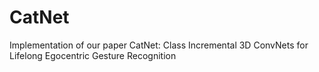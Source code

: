 # CatNet
Implementation of our paper CatNet: Class Incremental 3D ConvNets for Lifelong Egocentric Gesture Recognition

